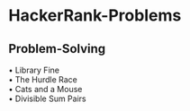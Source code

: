 # HackerRank-Problems

## Problem-Solving
• Library Fine <br />
• The Hurdle Race <br />
• Cats and a Mouse <br />
• Divisible Sum Pairs <br />
